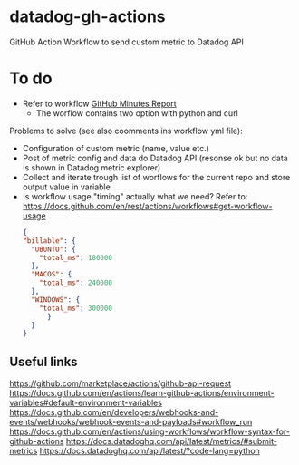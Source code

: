 # datadog-gh-actions

GitHub Action Workflow to send custom metric to Datadog API

# To do

* Refer to workflow [GitHub Minutes Report](.github/workflows/datadog.yml)
  * The worflow contains two option with python and curl

Problems to solve (see also coomments ins workflow yml file):
* Configuration of custom metric (name, value etc.)
* Post of metric config and data do Datadog API (resonse ok but no data is shown in Datadog metric explorer)
* Collect and iterate trough list of worflows for the current repo and store output value in variable
* Is workflow usage "timing" actually what we need? Refer to: https://docs.github.com/en/rest/actions/workflows#get-workflow-usage
  ```json
  {
  "billable": {
    "UBUNTU": {
      "total_ms": 180000
    },
    "MACOS": {
      "total_ms": 240000
    },
    "WINDOWS": {
      "total_ms": 300000
        }
    }
  }
  ```

## Useful links

https://github.com/marketplace/actions/github-api-request
https://docs.github.com/en/actions/learn-github-actions/environment-variables#default-environment-variables
https://docs.github.com/en/developers/webhooks-and-events/webhooks/webhook-events-and-payloads#workflow_run
https://docs.github.com/en/actions/using-workflows/workflow-syntax-for-github-actions
https://docs.datadoghq.com/api/latest/metrics/#submit-metrics
https://docs.datadoghq.com/api/latest/?code-lang=python